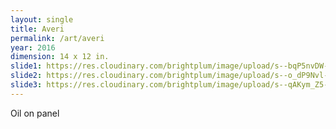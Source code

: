 ```yaml
---
layout: single
title: Averi
permalink: /art/averi
year: 2016
dimension: 14 x 12 in.
slide1: https://res.cloudinary.com/brightplum/image/upload/s--bqP5nvDW--/c_scale,q_jpegmini,w_800/v1497528196/ashleyjan/Averi.jpg
slide2: https://res.cloudinary.com/brightplum/image/upload/s--o_dP9Nvl--/c_scale,q_jpegmini,w_800/t_cropnorth800x600/v1497528196/ashleyjan/Averi.jpg
slide3: https://res.cloudinary.com/brightplum/image/upload/s--qAKym_Z5--/c_scale,q_jpegmini,w_800/t_cropsouth800x600/v1497528196/ashleyjan/Averi.jpg
---
```


Oil on panel
